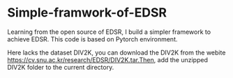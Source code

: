 # Simple-framwork-of-EDSR
Learning from the open source of EDSR, I build a simpler framework to achieve EDSR. This code is based on Pytorch environment.

Here lacks the dataset DIV2K, you can download the DIV2K from the webite https://cv.snu.ac.kr/research/EDSR/DIV2K.tar.Then, add the unzipped DIV2K folder to the current directory.

